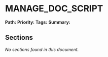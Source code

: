 # MANAGE_DOC_SCRIPT
**Path:** 
**Priority:** 
**Tags:** 
**Summary:** 

## Sections

*No sections found in this document.*

